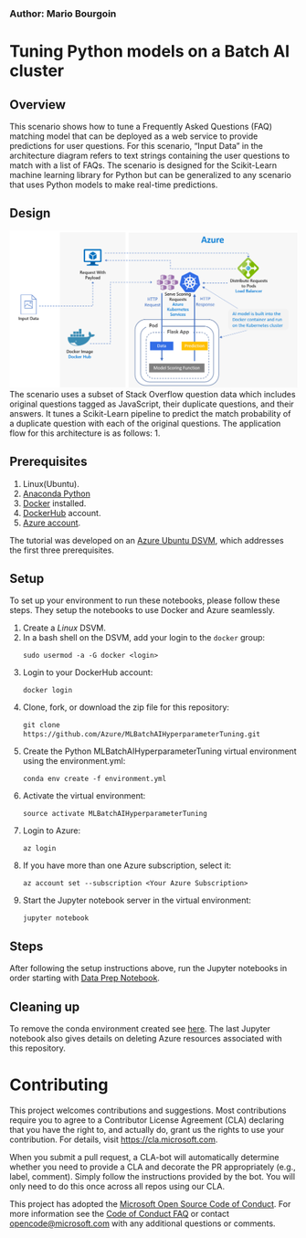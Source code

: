 ### Author: Mario Bourgoin

# Tuning Python models on a Batch AI cluster

## Overview
This scenario shows how to tune a Frequently Asked Questions (FAQ) matching model that can be deployed as a web service to provide predictions for user questions. For this scenario, “Input Data” in the architecture diagram refers to text strings containing the user questions to match with a list of FAQs. The scenario is designed for the Scikit-Learn machine learning library for Python but can be generalized to any scenario that uses Python models to make real-time predictions.

## Design
![alt text](Design.png "Design")
The scenario uses a subset of Stack Overflow question data which includes original questions tagged as JavaScript, their duplicate questions, and their answers. It tunes a Scikit-Learn pipeline to predict the match probability of a duplicate question with each of the original questions. The application flow for this architecture is as follows:
1. 

## Prerequisites
1. Linux(Ubuntu).
2. [Anaconda Python](https://www.anaconda.com/download)
3. [Docker](https://docs.docker.com/v17.12/install/linux/docker-ee/ubuntu) installed.
4. [DockerHub](https://hub.docker.com/) account.
5. [Azure account](https://azure.microsoft.com).

The tutorial was developed on an [Azure Ubuntu
DSVM](https://docs.microsoft.com/en-us/azure/machine-learning/data-science-virtual-machine/dsvm-ubuntu-intro),
which addresses the first three prerequisites.

## Setup

To set up your environment to run these notebooks, please follow these
steps.  They setup the notebooks to use Docker and Azure seamlessly.

1. Create a _Linux_ DSVM.
2. In a bash shell on the DSVM, add your login to the `docker` group:
   ```
   sudo usermod -a -G docker <login>
   ```
3. Login to your DockerHub account:
   ```
   docker login
   ```
4. Clone, fork, or download the zip file for this repository:
   ```
   git clone https://github.com/Azure/MLBatchAIHyperparameterTuning.git
   ```
5. Create the Python MLBatchAIHyperparameterTuning virtual environment using the environment.yml:
   ```
   conda env create -f environment.yml
   ```
6. Activate the virtual environment:
   ```
   source activate MLBatchAIHyperparameterTuning
   ```
7. Login to Azure:
   ```
   az login
   ```
8. If you have more than one Azure subscription, select it:
   ```
   az account set --subscription <Your Azure Subscription>
   ```
9. Start the Jupyter notebook server in the virtual environment:
   ```
   jupyter notebook
   ```

## Steps
After following the setup instructions above, run the Jupyter notebooks in order starting with [Data Prep Notebook](https://github.com/Azure/MLBatchAIHyperparameterTuning/blob/master/00_Data_Prep.ipynb).

## Cleaning up
To remove the conda environment created see [here](https://conda.io/docs/commands/env/conda-env-remove.html). The last Jupyter notebook also gives details on deleting Azure resources associated with this repository.

# Contributing

This project welcomes contributions and suggestions.  Most contributions require you to agree to a Contributor License Agreement (CLA) declaring that you have the right to, and actually do, grant us the rights to use your contribution. For details, visit https://cla.microsoft.com.

When you submit a pull request, a CLA-bot will automatically determine whether you need to provide a CLA and decorate the PR appropriately (e.g., label, comment). Simply follow the instructions provided by the bot. You will only need to do this once across all repos using our CLA.

This project has adopted the [Microsoft Open Source Code of Conduct](https://opensource.microsoft.com/codeofconduct/). For more information see the [Code of Conduct FAQ](https://opensource.microsoft.com/codeofconduct/faq/) or contact [opencode@microsoft.com](mailto:opencode@microsoft.com) with any additional questions or comments.
